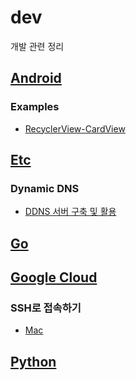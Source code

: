 # dev
개발 관련 정리

## [Android](Android/)

### Examples

- [RecyclerView-CardView](Android/Examples/RecyclerView-CardView)

## [Etc](Etc/)

### Dynamic DNS

- [DDNS 서버 구축 및 활용](Etc/ddns_server.md)

## [Go](Go/)

## [Google Cloud](GoogleCloud/)

### SSH로 접속하기

- [Mac](GoogleCloud/using_ssh_on_mac.md)

## [Python](Python/)
